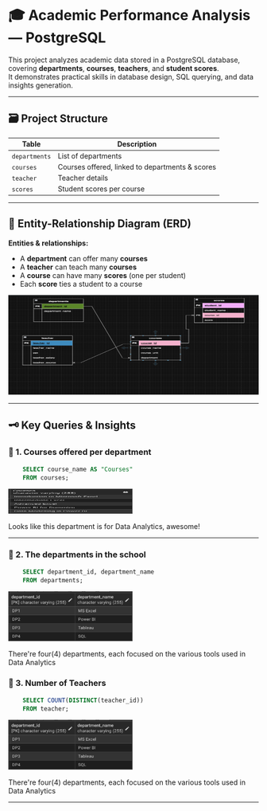 # 🎓 Academic Performance Analysis — PostgreSQL 

This project analyzes academic data stored in a PostgreSQL database, covering **departments**, **courses**, **teachers**, and **student scores**.  
It demonstrates practical skills in database design, SQL querying, and data insights generation.

---

## 🗃️ **Project Structure**

| Table       | Description                                      |
|-------------|--------------------------------------------------|
| `departments` | List of departments                            |
| `courses`     | Courses offered, linked to departments & scores |
| `teacher`     | Teacher details                                 |
| `scores`      | Student scores per course                      |

---

## 🔗 **Entity-Relationship Diagram (ERD)**

**Entities & relationships:**
- A **department** can offer many **courses**
- A **teacher** can teach many **courses**
- A **course** can have many **scores** (one per student)
- Each **score** ties a student to a course
  
<p align="center">
  <img src="EntityDiagram.png" alt="ERD" width="700" height="200"/>
</p>


---

## 🗝️ **Key Queries & Insights**

### 📌 1. Courses offered per department
```sql
	SELECT course_name AS "Courses"
	FROM courses;
```
<p align="left">
  <img src="coursesOffered.png" alt="courses" width="250" height="50"/>
</p>
Looks like this department is for Data Analytics, awesome!

---

### 📌 2. The departments in the school
```sql
	SELECT department_id, department_name
	FROM departments;
```
<p align="left">
  <img src="dept.png" alt="depts" width="250" height="100"/>
</p>
There're four(4) departments, each focused on the various tools used in Data Analytics

### 📌 3. Number of Teachers
```sql
	SELECT COUNT(DISTINCT(teacher_id))
	FROM teacher;
```
<p align="left">
  <img src="dept.png" alt="depts" width="250" height="100"/>
</p>
There're four(4) departments, each focused on the various tools used in Data Analytics

---


